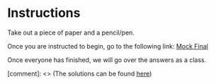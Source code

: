 # Instructions

Take out a piece of paper and a pencil/pen. 

Once you are instructed to begin, go to the following link:
[Mock Final](https://docs.google.com/document/d/1btoS3CokpMmFq68v_CnIqUx7BpF4irOvdC5xx1fimCs/edit?usp=sharing)

Once everyone has finished, we will go over the answers as a class.

[comment]: <> (The solutions can be found [here](https://docs.google.com/a/ucr.edu/document/d/1G0kflatAYWaBLzK_bPP8Q9iPdDtIKHDp4a6ZFKSLBXY/edit?usp=sharing))

